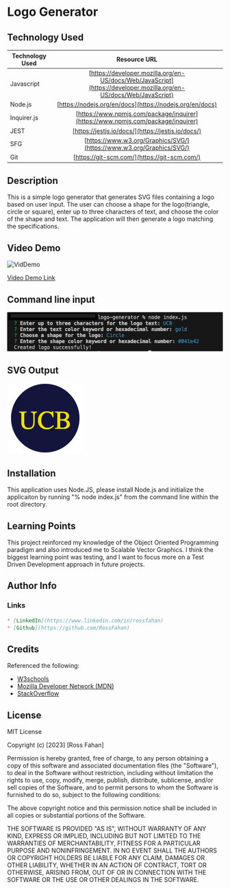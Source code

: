 # Logo Generator

## Technology Used 

| Technology Used         | Resource URL           | 
| ------------- |:-------------:| 
| Javascript | [https://developer.mozilla.org/en-US/docs/Web/JavaScript](https://developer.mozilla.org/en-US/docs/Web/JavaScript)     |    
| Node.js | [https://nodejs.org/en/docs](https://nodejs.org/en/docs)     |  
| Inquirer.js | [https://www.npmjs.com/package/inquirer](https://www.npmjs.com/package/inquirer)     |  
| JEST | [https://jestjs.io/docs/](https://jestjs.io/docs/)     |  
| SFG | [https://www.w3.org/Graphics/SVG/](https://www.w3.org/Graphics/SVG/)     |
| Git | [https://git-scm.com/](https://git-scm.com/)     |    

## Description 

This is a simple logo generator that generates SVG files containing a logo based on user input. The user can choose a shape for the logo(triangle, circle or square), enter up to three characters of text, and choose the color of the shape and text. The application will then generate a logo matching the specifications.


## Video Demo
![VidDemo](./demos/DemoGif.gif)

[Video Demo Link](https://drive.google.com/file/d/1IS9tHp5lGHIYXS9u89JUktmweeDDtha1/)

## Command line input
![Input](./Images/input.png)

## SVG Output
![Output](./Images/UCB-example.png)

## Installation 

This application uses Node.JS, please install Node.js and initialize the applicaiton by running "% node index.js" from the command line within the root directory.

## Learning Points 

This project reinforced my knowledge of the Object Oriented Programming paradigm and also introduced me to Scalable Vector Graphics. I think the biggest learning point was testing, and I want to focus more on a Test Driven Development approach in future projects.

## Author Info
### Links

```md
* [LinkedIn](https://www.linkedin.com/in/rossfahan)
* [Github](https://github.com/RossFahan)
```


## Credits

Referenced the following:
* [W3schools](https://www.w3schools.com/)
* [Mozilla Developer Network (MDN)](https://developer.mozilla.org/)
* [StackOverflow](https://stackoverflow.com)

## License

MIT License

Copyright (c) [2023] [Ross Fahan]

Permission is hereby granted, free of charge, to any person obtaining a copy
of this software and associated documentation files (the "Software"), to deal
in the Software without restriction, including without limitation the rights
to use, copy, modify, merge, publish, distribute, sublicense, and/or sell
copies of the Software, and to permit persons to whom the Software is
furnished to do so, subject to the following conditions:

The above copyright notice and this permission notice shall be included in all
copies or substantial portions of the Software.

THE SOFTWARE IS PROVIDED "AS IS", WITHOUT WARRANTY OF ANY KIND, EXPRESS OR
IMPLIED, INCLUDING BUT NOT LIMITED TO THE WARRANTIES OF MERCHANTABILITY,
FITNESS FOR A PARTICULAR PURPOSE AND NONINFRINGEMENT. IN NO EVENT SHALL THE
AUTHORS OR COPYRIGHT HOLDERS BE LIABLE FOR ANY CLAIM, DAMAGES OR OTHER
LIABILITY, WHETHER IN AN ACTION OF CONTRACT, TORT OR OTHERWISE, ARISING FROM,
OUT OF OR IN CONNECTION WITH THE SOFTWARE OR THE USE OR OTHER DEALINGS IN THE
SOFTWARE.